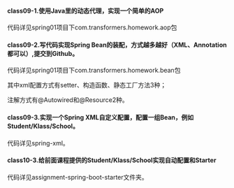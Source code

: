 

#### class09-1.使用Java里的动态代理，实现一个简单的AOP

代码详见spring01项目下com.transformers.homework.aop包

#### class09-2.写代码实现Spring Bean的装配，方式越多越好（XML、Annotation都可以）,提交到Github。

代码详见spring01项目下com.transformers.homework.bean包

其中xml配置方式有setter、构造函数、静态工厂方法3种；

注解方式有@Autowired和@Resource2种。

#### class09-3.实现一个Spring XML自定义配置，配置一组Bean，例如Student/Klass/School。

代码详见spring-xml。



#### class10-3.给前面课程提供的Student/Klass/School实现自动配置和Starter

代码详见assignment-spring-boot-starter文件夹。

